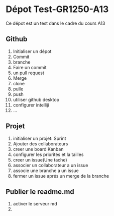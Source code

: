 # Dépot Test-GR1250-A13
Ce dépot est un test dans le cadre du cours A13
## Github
1. Initialiser un dépot
2. Commit
3. branche
4. Faire un commit 
5. un pull request
6. Merge
7. clone
8. pulle
9. push
10. utiliser github desktop
11. configurer intelliji
12. ...
## Projet
1. initialiser un projet: Sprint
2. Ajouter des collaborateurs
3. creer une board Kanban
4. configurer les priorités et la tailles
5. creer un issue(Une tache)
6. associer un collaborateur a un issue
7. associe une branche a un issue
8. fermer un issue aprés un merge de la branche
## Publier le readme.md
1. activer le serveur md
2. 

